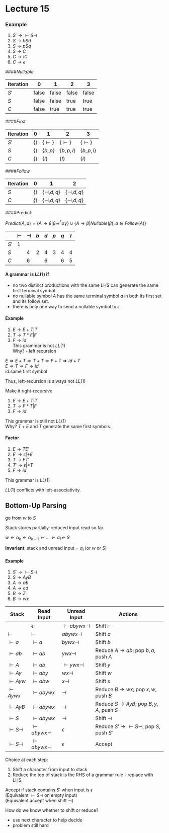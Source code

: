 # Lecture 15

### Example
1. $S'\rightarrow\vdash S\dashv$
2. $S\rightarrow b S d$
3. $S\rightarrow p S q$
4. $S\rightarrow C$
5. $C\rightarrow lC$
6. $C\rightarrow\epsilon$


####$Nullable$

|Iteration|0|1|2|3|
|---|---|---|---|---|
|$S'$|false|false|false|false|
|$S$ |false|false|true |true |
|$C$ |false|true |true |true |


####$First$

|Iteration|0|1|2|3|
|---|---|---|---|---|
|$S'$|$\{\}$|$\{\vdash\}$|$\{\vdash\}$|$\{\vdash\}$|
|$S$ |$\{\}$|$\{b,p\}$   |$\{b,p,l\}$ |$\{b,p,l\}$ |
|$C$ |$\{\}$|$\{l\}$     |$\{l\}$     |$\{l\}$     |


####$Follow$

|Iteration|0|1|2|
|---|---|---|---|
|$S$|$\{\}$|$\{\dashv, d, q\}$|$\{\dashv, d, q\}$|
|$C$|$\{\}$|$\{\dashv, d, q\}$|$\{\dashv, d, q\}$|



####Predict:

$Predict(A,a)=\{A\rightarrow\beta |\beta\Rightarrow ^*\alpha\gamma\}\cup\{A\rightarrow\beta | Nullable(\beta), a\in Follow(A)\}$

| |$\vdash$|$\dashv$|$b$|$d$|$p$|$q$|$l$|
|---|---|---|---|---|---|---|---|
|$S'$|1| | | | | | |
|$S$ | |4|2|4|3|4|4|
|$C$ | |6| |6| |6|5|

#### A grammar is $LL(1)$ if
* no two distinct productions with the same LHS can generate the same first terminal symbol.
* no nullable symbol $A$ has the same terminal symbol $a$ in both its first set and its follow set.
* there is only one way to send a nullable symbol to $\epsilon$.


#### Example
1. $E\rightarrow E+T|T$    
2. $T\rightarrow T*F|F$    
3. $F\rightarrow id$    
This grammar is not $LL(1)$    
Why? - left recursion

$E\Rightarrow E+T\Rightarrow T+T\Rightarrow F+T\Rightarrow id+T$    
$E\Rightarrow T\Rightarrow F\Rightarrow id$   
id:same first symbol

Thus, left-recursion is always not $LL(1)$

Make it right-recursive

1. $E\rightarrow E+T|T$    
2. $T\rightarrow F*T|F$    
3. $F\rightarrow id$

This grammar is still not $LL(1)$   
Why? $T+E$ and $T$ generate the same first symbols.


#### Factor
1. $E\rightarrow TE'$
2. $E'\rightarrow \epsilon|+E$
3. $T\rightarrow FT'$
4. $T'\rightarrow \epsilon|*T$
5. $F\rightarrow id$

This grammar is $LL(1)$

$LL(1)$ conflicts with left-associativity.

## Bottom-Up Parsing

go from $w$ to $S$

Stack stores partially-reduced input read so far.

$w\Leftarrow\alpha_k\Leftarrow\alpha_{k-1}\Leftarrow ... \Leftarrow\alpha_1\Leftarrow\ S$

**Invariant**: stack and unread input = $\alpha_i$ (or $w$ or $S$)

#### Example
1. $S'\rightarrow\vdash S\dashv$
2. $S\rightarrow AyB$
3. $A\rightarrow ab$
4. $A\rightarrow cd$
5. $B\rightarrow Z$
6. $B\rightarrow wx$

|Stack|         Read Input|           Unread Input|					Actions|
|---|---|---|---|
||					$\epsilon$|				$\vdash abywx\dashv$|  Shift $\vdash$|
|$\vdash$|			$\vdash$  |				$abywx\dashv$|  Shift $a$|
|$\vdash a$|		$\vdash a$  |			$bywx\dashv$|  Shift $b$|
|$\vdash ab$|		$\vdash ab$  |			$ywx\dashv$|  Reduce $A\rightarrow ab$; pop $b,a$, push $A$|
|$\vdash A$|		$\vdash ab$|			$\vdash ywx\dashv$|  Shift $y$|
|$\vdash Ay$|		$\vdash aby$  |			$wx\dashv$|  Shift $w$|
|$\vdash Ayw$|		$\vdash abw$  |			$x\dashv$|  Shift $x$|
|$\vdash Aywx$|		$\vdash abywx$  |		$\dashv$|  Reduce $B\rightarrow wx$; pop $x,w$, push $B$|
|$\vdash AyB$|		$\vdash abywx$  |		$\dashv$|  Reduce $S\rightarrow AyB$; pop $B,y,A$, push $S$|
|$\vdash S$|		$\vdash abywx$  |		$\dashv$| Shift $\dashv$|
|$\vdash S \dashv$| $\vdash abywx\dashv$|	$\epsilon$| Reduce $S'\rightarrow\vdash S\dashv$, pop $S$, push $S'$|
|$\vdash S \dashv$| $\vdash abywx\dashv$|	$\epsilon$|	Accept|

Choice at each step:

1. Shift a character from input to stack
2. Reduce the top of stack is the RHS of a grammar rule - replace with LHS.

Accept if stack contains $S'$ when input is $\epsilon$    
(Equivalent $\vdash S\dashv$ on empty input)     
(Equivalent accept when shift $\dashv$)

How do we know whether to shift or reduce?

* use next character to help decide
* problem still hard
